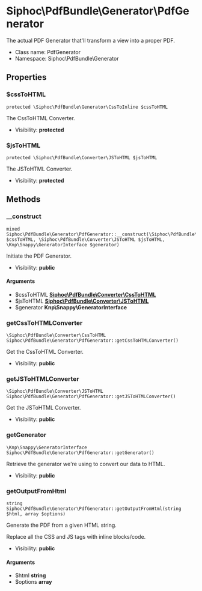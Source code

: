 Siphoc\PdfBundle\Generator\PdfGenerator
===============

The actual PDF Generator that&#039;ll transform a view into a proper PDF.




* Class name: PdfGenerator
* Namespace: Siphoc\PdfBundle\Generator





Properties
----------


### $cssToHTML

```
protected \Siphoc\PdfBundle\Generator\CssToInline $cssToHTML
```

The CssToHTML Converter.



* Visibility: **protected**


### $jsToHTML

```
protected \Siphoc\PdfBundle\Converter\JSToHTML $jsToHTML
```

The JSToHTML Converter.



* Visibility: **protected**


Methods
-------


### __construct

```
mixed Siphoc\PdfBundle\Generator\PdfGenerator::__construct(\Siphoc\PdfBundle\Converter\CssToHTML $cssToHTML, \Siphoc\PdfBundle\Converter\JSToHTML $jsToHTML, \Knp\Snappy\GeneratorInterface $generator)
```

Initiate the PDF Generator.



* Visibility: **public**

#### Arguments

* $cssToHTML **[Siphoc\PdfBundle\Converter\CssToHTML](Siphoc-PdfBundle-Converter-CssToHTML.md)**
* $jsToHTML **[Siphoc\PdfBundle\Converter\JSToHTML](Siphoc-PdfBundle-Converter-JSToHTML.md)**
* $generator **Knp\Snappy\GeneratorInterface**



### getCssToHTMLConverter

```
\Siphoc\PdfBundle\Converter\CssToHTML Siphoc\PdfBundle\Generator\PdfGenerator::getCssToHTMLConverter()
```

Get the CssToHTML Converter.



* Visibility: **public**



### getJSToHTMLConverter

```
\Siphoc\PdfBundle\Converter\JSToHTML Siphoc\PdfBundle\Generator\PdfGenerator::getJSToHTMLConverter()
```

Get the JSToHTML Converter.



* Visibility: **public**



### getGenerator

```
\Knp\Snappy\GeneratorInterface Siphoc\PdfBundle\Generator\PdfGenerator::getGenerator()
```

Retrieve the generator we're using to convert our data to HTML.



* Visibility: **public**



### getOutputFromHtml

```
string Siphoc\PdfBundle\Generator\PdfGenerator::getOutputFromHtml(string $html, array $options)
```

Generate the PDF from a given HTML string.

<p>Replace all the CSS and JS
tags with inline blocks/code.</p>

* Visibility: **public**

#### Arguments

* $html **string**
* $options **array**


